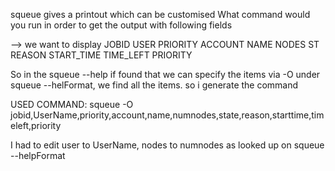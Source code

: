 squeue gives a printout which can be customised
What command would you run in order to get the output with following
fields

--> we want to display JOBID USER PRIORITY ACCOUNT NAME NODES ST REASON START_TIME TIME_LEFT PRIORITY

So in the squeue --help if found that we can specify the items via -O 
under squeue --helFormat, we find all the items. so i generate the command

USED COMMAND:
squeue -O jobid,UserName,priority,account,name,numnodes,state,reason,starttime,timeleft,priority

I had to edit user to UserName, nodes to numnodes as looked up on squeue --helpFormat
